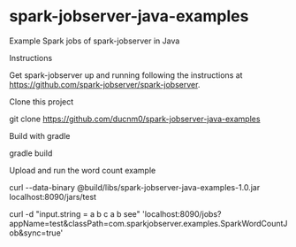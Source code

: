 # spark-jobserver-java-examples
Example Spark jobs of spark-jobserver in Java

Instructions

Get spark-jobserver up and running following the instructions at https://github.com/spark-jobserver/spark-jobserver.

Clone this project

git clone https://github.com/ducnm0/spark-jobserver-java-examples

Build with gradle

gradle build

Upload and run the word count example

curl --data-binary @build/libs/spark-jobserver-java-examples-1.0.jar localhost:8090/jars/test

curl -d "input.string = a b c a b see" 'localhost:8090/jobs?appName=test&classPath=com.sparkjobserver.examples.SparkWordCountJob&sync=true'
 